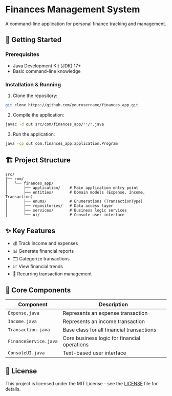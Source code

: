# Finances Management System

A command-line application for personal finance tracking and management.

## 🚀 Getting Started

### Prerequisites
- Java Development Kit (JDK) 17+
- Basic command-line knowledge

### Installation & Running
1. Clone the repository:
```bash
git clone https://github.com/yourusername/finances_app.git
```

2. Compile the application:
```bash
javac -d out src/com/finances_app/**/*.java
```

3. Run the application:
```bash
java -cp out com.finances_app.application.Program
```

## 🏗️ Project Structure
```
src/
├── com/
│   └── finances_app/
│       ├── application/    # Main application entry point
│       ├── entities/       # Domain models (Expense, Income, Transaction)
│       ├── enums/          # Enumerations (TransactionType)
│       ├── repositories/   # Data access layer
│       ├── services/       # Business logic services
│       └── ui/             # Console user interface
```

## ✨ Key Features
- 💰 Track income and expenses
- 📊 Generate financial reports
- 🗂️ Categorize transactions
- 📈 View financial trends
- 🔄 Recurring transaction management

## 🧩 Core Components
| Component | Description |
|-----------|-------------|
| `Expense.java` | Represents an expense transaction |
| `Income.java` | Represents an income transaction |
| `Transaction.java` | Base class for all financial transactions |
| `FinanceService.java` | Core business logic for financial operations |
| `ConsoleUI.java` | Text-based user interface |

## 📄 License
This project is licensed under the MIT License - see the [LICENSE](LICENSE) file for details.